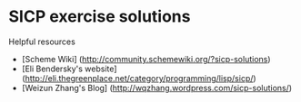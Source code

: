 # SICP exercise solutions

Helpful resources
* [Scheme Wiki] (http://community.schemewiki.org/?sicp-solutions)
* [Eli Bendersky's website] (http://eli.thegreenplace.net/category/programming/lisp/sicp/)
* [Weizun Zhang's Blog] (http://wqzhang.wordpress.com/sicp-solutions/)
